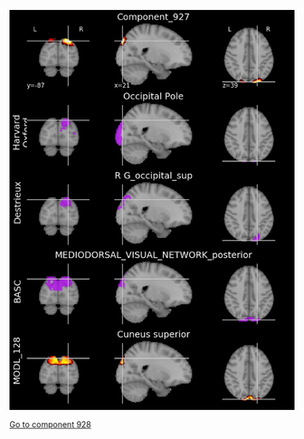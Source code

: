 


![927](preliminary/927.jpg "Component 927")

[Go to component 928](https://parietal-inria.github.io/MODL_atlas/1024/928 "Component 928")